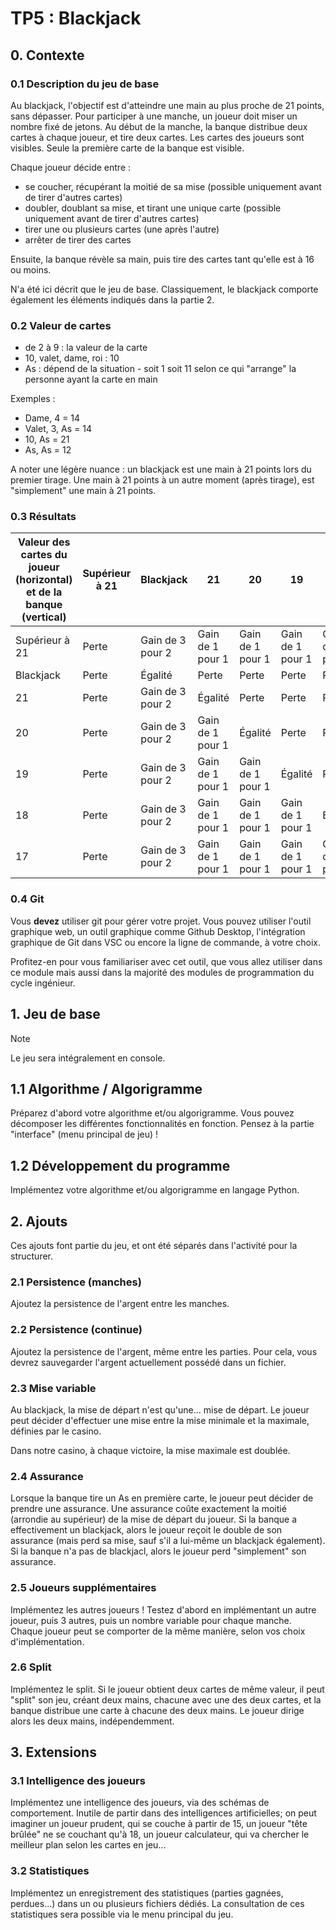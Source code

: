 # TP5 : Blackjack

## 0. Contexte

### 0.1 Description du jeu de base

Au blackjack, l'objectif est d'atteindre une main au plus proche de 21 points, sans dépasser.
Pour participer à une manche, un joueur doit miser un nombre fixé de jetons.
Au début de la manche, la banque distribue deux cartes à chaque joueur, et tire deux cartes.
Les cartes des joueurs sont visibles. Seule la première carte de la banque est visible.

Chaque joueur décide entre :
- se coucher, récupérant la moitié de sa mise (possible uniquement avant de tirer d'autres cartes)
- doubler, doublant sa mise, et tirant une unique carte (possible uniquement avant de tirer d'autres cartes)
- tirer une ou plusieurs cartes (une après l'autre)
- arrêter de tirer des cartes

Ensuite, la banque révèle sa main, puis tire des cartes tant qu'elle est à 16 ou moins.

N'a été ici décrit que le jeu de base. Classiquement, le blackjack comporte également les éléments indiqués dans la partie 2.


### 0.2 Valeur de cartes

- de 2 à 9 : la valeur de la carte
- 10, valet, dame, roi : 10
- As : dépend de la situation - soit 1 soit 11 selon ce qui "arrange" la personne ayant la carte en main

Exemples :
- Dame, 4 = 14
- Valet, 3, As = 14
- 10, As = 21
- As, As = 12

A noter une légère nuance : un blackjack est une main à 21 points lors du premier tirage.
Une main à 21 points à un autre moment (après tirage), est "simplement" une main à 21 points.


### 0.3 Résultats

| Valeur des cartes du joueur (horizontal) et de la banque (vertical) |	Supérieur à 21 | 	Blackjack |	21 |	20 |	19 |	18 |	17 |	Inférieur à 17 |
| --- | --- | --- | --- | --- | --- | --- | --- | --- |
| Supérieur à 21 |	Perte |	Gain de 3 pour 2 |	Gain de 1 pour 1 |	Gain de 1 pour 1 |	Gain de 1 pour 1 |	Gain de 1 pour 1 |	Gain de 1 pour 1 |	Gain de 1 pour 1 |
| Blackjack |	Perte |	Égalité |	Perte |	Perte |	Perte |	Perte |	Perte |	Perte |
| 21 |	Perte |	Gain de 3 pour 2 |	Égalité |	Perte |	Perte |	Perte |	Perte |	Perte |
| 20 |	Perte |	Gain de 3 pour 2 |	Gain de 1 pour 1 |	Égalité |	Perte |	Perte |	Perte |	Perte |
| 19 |	Perte |	Gain de 3 pour 2 |	Gain de 1 pour 1 |	Gain de 1 pour 1 |	Égalité |	Perte |	Perte |	Perte |
| 18 |	Perte |	Gain de 3 pour 2 |	Gain de 1 pour 1 |	Gain de 1 pour 1 |	Gain de 1 pour 1 |	Égalité |	Perte |	Perte |
| 17 |	Perte |	Gain de 3 pour 2 |	Gain de 1 pour 1 |	Gain de 1 pour 1 |	Gain de 1 pour 1 |	Gain de 1 pour 1 |	Égalité |	Perte  |

### 0.4 Git

Vous **devez** utiliser git pour gérer votre projet.
Vous pouvez utiliser l'outil graphique web,
un outil graphique comme Github Desktop,
l'intégration graphique de Git dans VSC ou encore la ligne de commande, à votre choix.

Profitez-en pour vous familiariser avec cet outil, que vous allez utiliser dans ce module mais aussi dans la majorité des modules de programmation du cycle ingénieur.


## 1. Jeu de base

> [!Note]
> Le jeu sera intégralement en console.


## 1.1 Algorithme / Algorigramme

Préparez d'abord votre algorithme et/ou algorigramme.
Vous pouvez décomposer les différentes fonctionnalités en fonction.
Pensez à la partie "interface" (menu principal de jeu) !


## 1.2 Développement du programme

Implémentez votre algorithme et/ou algorigramme en langage Python.


## 2. Ajouts

Ces ajouts font partie du jeu, et ont été séparés dans l'activité pour la structurer.

### 2.1 Persistence (manches)

Ajoutez la persistence de l'argent entre les manches.


### 2.2 Persistence (continue)

Ajoutez la persistence de l'argent, même entre les parties.
Pour cela, vous devrez sauvegarder l'argent actuellement possédé dans un fichier.


### 2.3 Mise variable

Au blackjack, la mise de départ n'est qu'une... mise de départ.
Le joueur peut décider d'effectuer une mise entre la mise minimale et la maximale, définies par le casino.

Dans notre casino, à chaque victoire, la mise maximale est doublée.


### 2.4 Assurance

Lorsque la banque tire un As en première carte, le joueur peut décider de prendre une assurance.
Une assurance coûte exactement la moitié (arrondie au supérieur) de la mise de départ du joueur.
Si la banque a effectivement un blackjack, alors le joueur reçoit le double de son assurance (mais perd sa mise, sauf s'il a lui-même un blackjack également).
Si la banque n'a pas de blackjacl, alors le joueur perd "simplement" son assurance.


### 2.5 Joueurs supplémentaires

Implémentez les autres joueurs !
Testez d'abord en implémentant un autre joueur, puis 3 autres, puis un nombre variable pour chaque manche.
Chaque joueur peut se comporter de la même manière, selon vos choix d'implémentation.


### 2.6 Split

Implémentez le split. Si le joueur obtient deux cartes de même valeur, il peut "split" son jeu,
créant deux mains, chacune avec une des deux cartes, et la banque distribue une carte à chacune des deux mains.
Le joueur dirige alors les deux mains, indépendemment.


## 3. Extensions 

### 3.1 Intelligence des joueurs

Implémentez une intelligence des joueurs, via des schémas de comportement.
Inutile de partir dans des intelligences artificielles;
on peut imaginer un joueur prudent, qui se couche à partir de 15,
un joueur "tête brûlée" ne se couchant qu'à 18,
un joueur calculateur, qui va chercher le meilleur plan selon les cartes en jeu...


### 3.2 Statistiques

Implémentez un enregistrement des statistiques (parties gagnées, perdues...) dans un ou plusieurs fichiers dédiés.
La consultation de ces statistiques sera possible via le menu principal du jeu.